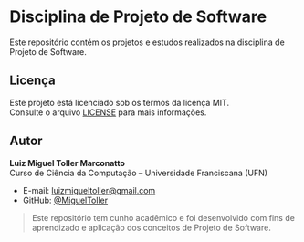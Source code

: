 # Disciplina de Projeto de Software

Este repositório contém os projetos e estudos realizados na disciplina de Projeto de Software.

## Licença  
Este projeto está licenciado sob os termos da licença MIT.  
Consulte o arquivo [LICENSE](LICENSE) para mais informações.

## Autor  
**Luiz Miguel Toller Marconatto**  
Curso de Ciência da Computação – Universidade Franciscana (UFN)

- E-mail: [luizmigueltoller@gmail.com](mailto:luizmigueltoller@gmail.com)  
- GitHub: [@MiguelToller](https://github.com/MiguelToller)

> Este repositório tem cunho acadêmico e foi desenvolvido com fins de aprendizado e aplicação dos conceitos de Projeto de Software.
